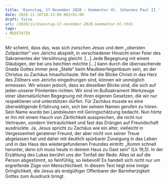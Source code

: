 ```yaml
---
title: 'Dienstag, 17 November 2020 : Kommentar Hl. Johannes Paul II.'
date: 2020-11-16T18:13:00.001+01:00
draft: false
url: /2020/11/dienstag-17-november-2020-kommentar-hl.html
tags: 
- MEDITATIO
---
```


Mir scheint, dass das, was sich zwischen Jesus und dem „obersten Zollpächter“ von Jericho abspielt, in verschiedener Hinsicht einer Feier des Sakramentes der Versöhnung gleicht. \[…\] Jede Begegnung mit einem Gläubigen, der bei uns beichten möchte \[…\] kann durch die überraschende Gnade Gottes immer jene „Stelle“ beim Maulbeerfeigenbaum sein, an der Christus zu Zachäus hinaufschaute. Wie tief die Blicke Christi in das Herz des Zöllners von Jericho eingedrungen sind, können wir unmöglich ermessen. Wir wissen jedoch, dass es dieselben Blicke sind, die sich auf jeden unserer Pönitenten richten. Wir sind im Bußsakrament Werkzeuge einer übernatürlichen Begegnung mit ihren eigenen Gesetzen, die wir nur respektieren und unterstützen dürfen. Für Zachäus musste es eine überwältigende Erfahrung sein, sich bei seinem Namen gerufen zu hören. Sein Name wurde bei Landsleuten mit Geringschätzung bedacht. Nun hörte er ihn mit einem Hauch von Zärtlichkeit aussprechen, die nicht nur Vertrauen, sondern Vertraulichkeit und fast das Drängen auf Freundschaft ausdrückte. Ja, Jesus spricht zu Zachäus wie ein alter, vielleicht in Vergessenheit geratener Freund, der aber nicht von seiner Treue abgelassen hat und daher mit deutlich spürbarer Zuneigung in das Leben und in das Haus des wiedergefundenen Freundes eintritt: „Komm schnell herunter, denn ich muss heute in deinem Haus zu Gast sein“ (Lk 19,5). In der Erzählung des Lukas berührt uns der Tonfall der Rede: Alles ist auf die Person abgestimmt, so feinfühlig, so liebevoll! Es handelt sich nicht nur um ergreifende Züge von Menschlichkeit. In diesem Text liegt eine innige Dringlichkeit, die Jesus als endgültiger Offenbarer der Barmherzigkeit Gottes zum Ausdruck bringt.